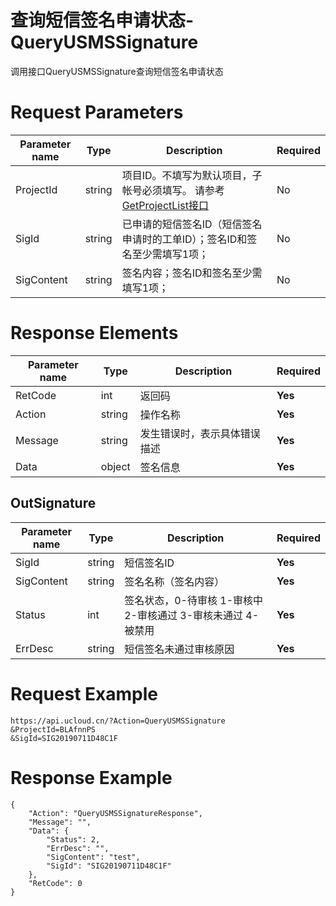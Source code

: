 # 查询短信签名申请状态-QueryUSMSSignature

调用接口QueryUSMSSignature查询短信签名申请状态

# Request Parameters
|Parameter name|Type|Description|Required|
|---|---|---|---|
|ProjectId|string|项目ID。不填写为默认项目，子帐号必须填写。 请参考[GetProjectList接口](api/summary/get_project_list)|No|
|SigId|string|已申请的短信签名ID（短信签名申请时的工单ID）；签名ID和签名至少需填写1项；|No|
|SigContent|string|签名内容；签名ID和签名至少需填写1项；|No|

# Response Elements
|Parameter name|Type|Description|Required|
|---|---|---|---|
|RetCode|int|返回码|**Yes**|
|Action|string|操作名称|**Yes**|
|Message|string|发生错误时，表示具体错误描述|**Yes**|
|Data|object|签名信息|**Yes**|

## OutSignature
|Parameter name|Type|Description|Required|
|---|---|---|---|
|SigId|string|短信签名ID|**Yes**|
|SigContent|string|签名名称（签名内容）|**Yes**|
|Status|int|签名状态，0-待审核 1-审核中 2-审核通过 3-审核未通过 4-被禁用 |**Yes**|
|ErrDesc|string|短信签名未通过审核原因|**Yes**|

# Request Example
```
https://api.ucloud.cn/?Action=QueryUSMSSignature
&ProjectId=BLAfnnPS
&SigId=SIG20190711D48C1F
```

# Response Example
```
{
    "Action": "QueryUSMSSignatureResponse", 
    "Message": "", 
    "Data": {
        "Status": 2, 
        "ErrDesc": "", 
        "SigContent": "test", 
        "SigId": "SIG20190711D48C1F"
    }, 
    "RetCode": 0
}
```

